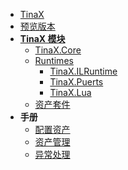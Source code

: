 <!-- markdownlint-disable-next-line -->
- [TinaX](/zh-Hans/)
- [预览版本](zh-Hans/preview)
- **[TinaX 模块](zh-Hans/common/modules)**
    - [TinaX.Core](zh-Hans/core/README)
    - [Runtimes](zh-Hans/common/modules#runtime)
        - [TinaX.ILRuntime](zh-Hans/ilruntime/README)
        - [TinaX.Puerts](zh-Hans/puerts/README)
        - [TinaX.Lua](zh-Hans/xlua/README)
    - [资产套件](zh-Hans/common/modules#assets)
- **手册**
    - [配置资产](zh-Hans/common/manual/config-asset)
    - [资产管理](zh-Hans/common/manual/asset-management)
    - [异常处理](zh-Hans/common/manual/exceptions)